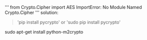 
'''
from Crypto.Cipher import AES
ImportError: No Module Named Crypto.Cipher
'''
solution:
> 'pip install pycrypto' or 'sudo pip install pycrypto'


sudo apt-get install python-m2crypto